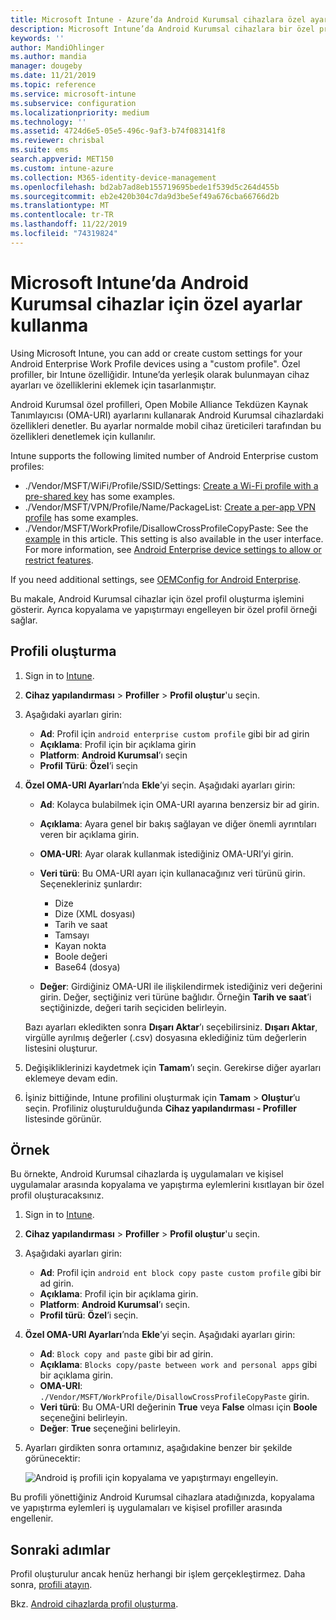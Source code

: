 ```yaml
---
title: Microsoft Intune - Azure’da Android Kurumsal cihazlara özel ayarlar ekleme | Microsoft Docs
description: Microsoft Intune’da Android Kurumsal cihazlara bir özel profil ekleme veya oluşturma
keywords: ''
author: MandiOhlinger
ms.author: mandia
manager: dougeby
ms.date: 11/21/2019
ms.topic: reference
ms.service: microsoft-intune
ms.subservice: configuration
ms.localizationpriority: medium
ms.technology: ''
ms.assetid: 4724d6e5-05e5-496c-9af3-b74f083141f8
ms.reviewer: chrisbal
ms.suite: ems
search.appverid: MET150
ms.custom: intune-azure
ms.collection: M365-identity-device-management
ms.openlocfilehash: bd2ab7ad8eb155719695bede1f539d5c264d455b
ms.sourcegitcommit: eb2e420b304c7da9d3be5ef49a676cba66766d2b
ms.translationtype: MT
ms.contentlocale: tr-TR
ms.lasthandoff: 11/22/2019
ms.locfileid: "74319824"
---
```

# <a name="use-custom-settings-for-android-enterprise-devices-in-microsoft-intune"></a>Microsoft Intune’da Android Kurumsal cihazlar için özel ayarlar kullanma

Using Microsoft Intune, you can add or create custom settings for your Android Enterprise Work Profile devices using a "custom profile". Özel profiller, bir Intune özelliğidir. Intune’da yerleşik olarak bulunmayan cihaz ayarları ve özelliklerini eklemek için tasarlanmıştır.

Android Kurumsal özel profilleri, Open Mobile Alliance Tekdüzen Kaynak Tanımlayıcısı (OMA-URI) ayarlarını kullanarak Android Kurumsal cihazlardaki özellikleri denetler. Bu ayarlar normalde mobil cihaz üreticileri tarafından bu özellikleri denetlemek için kullanılır.

Intune supports the following limited number of Android Enterprise custom profiles:

- ./Vendor/MSFT/WiFi/Profile/SSID/Settings: [Create a Wi-Fi profile with a pre-shared key](wi-fi-profile-shared-key.md) has some examples.
- ./Vendor/MSFT/VPN/Profile/Name/PackageList: [Create a per-app VPN profile](android-pulse-secure-per-app-vpn.md) has some examples.
- ./Vendor/MSFT/WorkProfile/DisallowCrossProfileCopyPaste: See the [example](#example) in this article. This setting is also available in the user interface. For more information, see [Android Enterprise device settings to allow or restrict features](device-restrictions-android-for-work.md).

If you need additional settings, see [OEMConfig for Android Enterprise](android-oem-configuration-overview.md).

Bu makale, Android Kurumsal cihazlar için özel profil oluşturma işlemini gösterir. Ayrıca kopyalama ve yapıştırmayı engelleyen bir özel profil örneği sağlar.

## <a name="create-the-profile"></a>Profili oluşturma

1. Sign in to [Intune](https://go.microsoft.com/fwlink/?linkid=2090973).
2. **Cihaz yapılandırması** > **Profiller** > **Profil oluştur**'u seçin.
3. Aşağıdaki ayarları girin:

    - **Ad**: Profil için `android enterprise custom profile` gibi bir ad girin
    - **Açıklama**: Profil için bir açıklama girin
    - **Platform**: **Android Kurumsal**’ı seçin
    - **Profil Türü**: **Özel**’i seçin

4. **Özel OMA-URI Ayarları**’nda **Ekle**’yi seçin. Aşağıdaki ayarları girin:

    - **Ad**: Kolayca bulabilmek için OMA-URI ayarına benzersiz bir ad girin.
    - **Açıklama**: Ayara genel bir bakış sağlayan ve diğer önemli ayrıntıları veren bir açıklama girin.
    - **OMA-URI**: Ayar olarak kullanmak istediğiniz OMA-URI’yi girin.
    - **Veri türü**: Bu OMA-URI ayarı için kullanacağınız veri türünü girin. Seçenekleriniz şunlardır:

      - Dize
      - Dize (XML dosyası)
      - Tarih ve saat
      - Tamsayı
      - Kayan nokta
      - Boole değeri
      - Base64 (dosya)

    - **Değer**: Girdiğiniz OMA-URI ile ilişkilendirmek istediğiniz veri değerini girin. Değer, seçtiğiniz veri türüne bağlıdır. Örneğin **Tarih ve saat**’i seçtiğinizde, değeri tarih seçiciden belirleyin.

    Bazı ayarları ekledikten sonra **Dışarı Aktar**’ı seçebilirsiniz. **Dışarı Aktar**, virgülle ayrılmış değerler (.csv) dosyasına eklediğiniz tüm değerlerin listesini oluşturur.

5. Değişikliklerinizi kaydetmek için **Tamam**’ı seçin. Gerekirse diğer ayarları eklemeye devam edin.
6. İşiniz bittiğinde, Intune profilini oluşturmak için **Tamam** > **Oluştur**’u seçin. Profiliniz oluşturulduğunda **Cihaz yapılandırması - Profiller** listesinde görünür.

## <a name="example"></a>Örnek

Bu örnekte, Android Kurumsal cihazlarda iş uygulamaları ve kişisel uygulamalar arasında kopyalama ve yapıştırma eylemlerini kısıtlayan bir özel profil oluşturacaksınız.

1. Sign in to [Intune](https://go.microsoft.com/fwlink/?linkid=2090973).
2. **Cihaz yapılandırması** > **Profiller** > **Profil oluştur**'u seçin.
3. Aşağıdaki ayarları girin:

    - **Ad**: Profil için `android ent block copy paste custom profile` gibi bir ad girin.
    - **Açıklama**: Profil için bir açıklama girin.
    - **Platform**: **Android Kurumsal**’ı seçin.
    - **Profil türü**: **Özel**’i seçin.

4. **Özel OMA-URI Ayarları**’nda **Ekle**’yi seçin. Aşağıdaki ayarları girin:

    - **Ad**: `Block copy and paste` gibi bir ad girin.
    - **Açıklama**: `Blocks copy/paste between work and personal apps` gibi bir açıklama girin.
    - **OMA-URI**: `./Vendor/MSFT/WorkProfile/DisallowCrossProfileCopyPaste` girin.
    - **Veri türü**: Bu OMA-URI değerinin **True** veya **False** olması için **Boole** seçeneğini belirleyin.
    - **Değer**: **True** seçeneğini belirleyin.

5. Ayarları girdikten sonra ortamınız, aşağıdakine benzer bir şekilde görünecektir:

    ![Android iş profili için kopyalama ve yapıştırmayı engelleyin.](./media/custom-settings-android-for-work/custom-policy-afw-copy-paste.png)

Bu profili yönettiğiniz Android Kurumsal cihazlara atadığınızda, kopyalama ve yapıştırma eylemleri iş uygulamaları ve kişisel profiller arasında engellenir.

## <a name="next-steps"></a>Sonraki adımlar

Profil oluşturulur ancak henüz herhangi bir işlem gerçekleştirmez. Daha sonra, [profili atayın](device-profile-assign.md).

Bkz. [Android cihazlarda profil oluşturma](../custom-settings-android.md).
